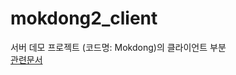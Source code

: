 # mokdong2_client
서버 데모 프로젝트 (코드명: Mokdong)의 클라이언트 부분  
[관련문서](https://github.com/iFreeGuy/Documents/tree/main/Project%20Mokdong)